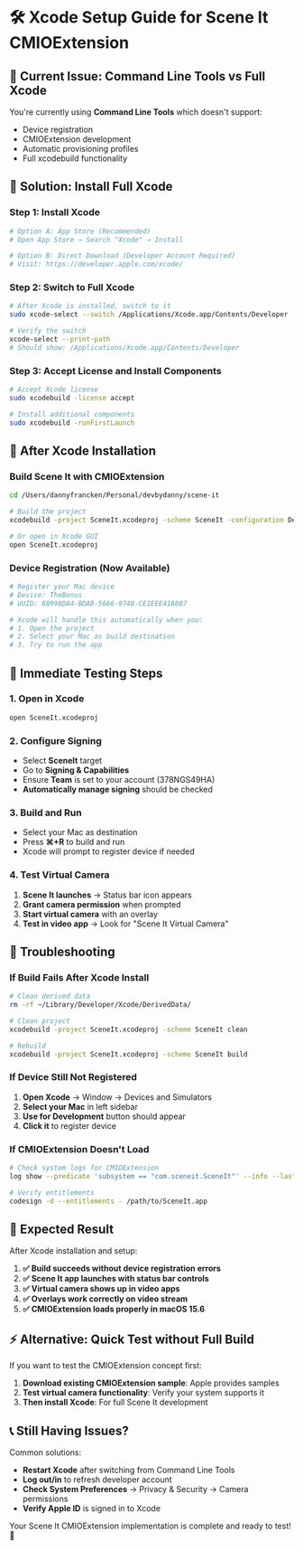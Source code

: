 # 🛠️ Xcode Setup Guide for Scene It CMIOExtension

## 🚨 **Current Issue**: Command Line Tools vs Full Xcode

You're currently using **Command Line Tools** which doesn't support:
- Device registration
- CMIOExtension development  
- Automatic provisioning profiles
- Full xcodebuild functionality

## 📱 **Solution: Install Full Xcode**

### **Step 1: Install Xcode**
```bash
# Option A: App Store (Recommended)
# Open App Store → Search "Xcode" → Install

# Option B: Direct Download (Developer Account Required)
# Visit: https://developer.apple.com/xcode/
```

### **Step 2: Switch to Full Xcode**
```bash
# After Xcode is installed, switch to it
sudo xcode-select --switch /Applications/Xcode.app/Contents/Developer

# Verify the switch
xcode-select --print-path
# Should show: /Applications/Xcode.app/Contents/Developer
```

### **Step 3: Accept License and Install Components**
```bash
# Accept Xcode license
sudo xcodebuild -license accept

# Install additional components
sudo xcodebuild -runFirstLaunch
```

## 🚀 **After Xcode Installation**

### **Build Scene It with CMIOExtension**
```bash
cd /Users/dannyfrancken/Personal/devbydanny/scene-it

# Build the project
xcodebuild -project SceneIt.xcodeproj -scheme SceneIt -configuration Debug build

# Or open in Xcode GUI
open SceneIt.xcodeproj
```

### **Device Registration (Now Available)**
```bash
# Register your Mac device
# Device: TheBonus
# UUID: 68998DA4-BDAB-5666-9748-CE1EEE41A087

# Xcode will handle this automatically when you:
# 1. Open the project
# 2. Select your Mac as build destination  
# 3. Try to run the app
```

## 🎯 **Immediate Testing Steps**

### **1. Open in Xcode**
```bash
open SceneIt.xcodeproj
```

### **2. Configure Signing**
- Select **SceneIt** target
- Go to **Signing & Capabilities**
- Ensure **Team** is set to your account (378NGS49HA)
- **Automatically manage signing** should be checked

### **3. Build and Run**
- Select your Mac as destination
- Press **⌘+R** to build and run
- Xcode will prompt to register device if needed

### **4. Test Virtual Camera**
1. **Scene It launches** → Status bar icon appears
2. **Grant camera permission** when prompted
3. **Start virtual camera** with an overlay
4. **Test in video app** → Look for "Scene It Virtual Camera"

## 🔧 **Troubleshooting**

### **If Build Fails After Xcode Install**
```bash
# Clean derived data
rm -rf ~/Library/Developer/Xcode/DerivedData/

# Clean project
xcodebuild -project SceneIt.xcodeproj -scheme SceneIt clean

# Rebuild
xcodebuild -project SceneIt.xcodeproj -scheme SceneIt build
```

### **If Device Still Not Registered**
1. **Open Xcode** → Window → Devices and Simulators
2. **Select your Mac** in left sidebar  
3. **Use for Development** button should appear
4. **Click it** to register device

### **If CMIOExtension Doesn't Load**
```bash
# Check system logs for CMIOExtension
log show --predicate 'subsystem == "com.sceneit.SceneIt"' --info --last 30m

# Verify entitlements
codesign -d --entitlements - /path/to/SceneIt.app
```

## 🎉 **Expected Result**

After Xcode installation and setup:

1. **✅ Build succeeds without device registration errors**
2. **✅ Scene It app launches with status bar controls**
3. **✅ Virtual camera shows up in video apps**
4. **✅ Overlays work correctly on video stream**
5. **✅ CMIOExtension loads properly in macOS 15.6**

## ⚡ **Alternative: Quick Test without Full Build**

If you want to test the CMIOExtension concept first:

1. **Download existing CMIOExtension sample**: Apple provides samples
2. **Test virtual camera functionality**: Verify your system supports it
3. **Then install Xcode**: For full Scene It development

## 📞 **Still Having Issues?**

Common solutions:
- **Restart Xcode** after switching from Command Line Tools
- **Log out/in** to refresh developer account
- **Check System Preferences** → Privacy & Security → Camera permissions
- **Verify Apple ID** is signed in to Xcode

Your Scene It CMIOExtension implementation is complete and ready to test! 🚀